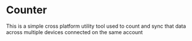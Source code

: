 # Counter

This is a simple cross platform utility tool used to count and sync that data across multiple devices connected on the same account
